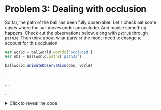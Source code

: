 # Problem 3: Dealing with occlusion

So far, the path of the ball has been fully observable. Let's check out some cases where the ball moves under an occluder. And maybe something happens. Check out the observations below, along with `path3b` through `path3e`. Then think about what parts of the model need to change to account for this occlusion

```javascript
var world = ballworld.worlds['occluded']
var obs = ballworld.paths['path3a']

ballworld.animateObservation(obs, world)
```

...

...

...




<details><summary>Click to reveal the code</summary>
<pre><code>
var nearestUnobservedPoint = function(pt) {
  var redOcc = [occluder[0] + ballRadius,
                occluder[1] + ballRadius,
                occluder[2] - ballRadius,
                occluder[3] - ballRadius
               ]
  var nearx = pt[0] < redOcc[0] ? redOcc[0] :
              pt[0] > redOcc[2] ? redOcc[2] : pt[0]
  var neary = pt[1] < redOcc[1] ? redOcc[1] :
              pt[1] > redOcc[3] ? redOcc[3] : pt[1]
  return [nearx, neary]
}
</pre></code>
</details>
